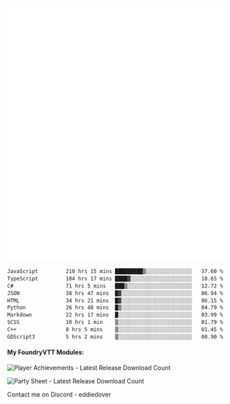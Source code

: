 
![](https://raw.githubusercontent.com/eddiedover/ghstats/master/generated/overview.svg)
![](https://raw.githubusercontent.com/eddiedover/ghstats/master/generated/languages.svg)

<!--START_SECTION:waka-->

```txt
JavaScript         210 hrs 15 mins █████████▒░░░░░░░░░░░░░░░   37.60 %
TypeScript         104 hrs 17 mins ████▓░░░░░░░░░░░░░░░░░░░░   18.65 %
C#                 71 hrs 5 mins   ███▒░░░░░░░░░░░░░░░░░░░░░   12.72 %
JSON               38 hrs 47 mins  █▓░░░░░░░░░░░░░░░░░░░░░░░   06.94 %
HTML               34 hrs 21 mins  █▓░░░░░░░░░░░░░░░░░░░░░░░   06.15 %
Python             26 hrs 48 mins  █▒░░░░░░░░░░░░░░░░░░░░░░░   04.79 %
Markdown           22 hrs 17 mins  █░░░░░░░░░░░░░░░░░░░░░░░░   03.99 %
SCSS               10 hrs 1 min    ▒░░░░░░░░░░░░░░░░░░░░░░░░   01.79 %
C++                8 hrs 5 mins    ▒░░░░░░░░░░░░░░░░░░░░░░░░   01.45 %
GDScript3          5 hrs 2 mins    ▒░░░░░░░░░░░░░░░░░░░░░░░░   00.90 %
```

<!--END_SECTION:waka-->

#### My FoundryVTT Modules:

  ![Player Achievements - Latest Release Download Count](https://img.shields.io/badge/dynamic/json?label=Player%20Achievements%20-%20Downloads@latest&query=assets%5B1%5D.download_count&url=https%3A%2F%2Fapi.github.com%2Frepos%2FEddieDover%2Ffvtt-player-achievements%2Freleases%2Flatest)

  ![Party Sheet - Latest Release Download Count](https://img.shields.io/badge/dynamic/json?label=Party%20Sheet%20-%20Downloads@latest&query=assets%5B1%5D.download_count&url=https%3A%2F%2Fapi.github.com%2Frepos%2FEddieDover%2Ffvtt-party-sheet%2Freleases%2Flatest)

<a rel="me" href="https://techhub.social/@EddieDover"></a>

Contact me on Discord - eddiedover
